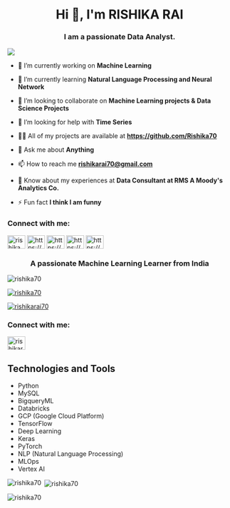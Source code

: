 
<h1 align="center">Hi 👋, I'm RISHIKA RAI</h1>
<h3 align="center">I am a passionate Data Analyst.</h3>

![](https://github.com/Rishika70/blob/main/advanced-analytics.gif)

- 🔭 I’m currently working on **Machine Learning**

- 🌱 I’m currently learning **Natural Language Processing and Neural Network**

- 👯 I’m looking to collaborate on **Machine Learning projects & Data Science Projects**

- 🤝 I’m looking for help with **Time Series**

- 👨‍💻 All of my projects are available at **https://github.com/Rishika70**

- 💬 Ask me about **Anything**

- 📫 How to reach me **rishikarai70@gmail.com**

- 📄 Know about my experiences at **Data Consultant at RMS A Moody's Analytics Co.**

- ⚡ Fun fact **I think I am funny**
<h3 align="left">Connect with me:</h3>
<p align="left">
<a href="https://twitter.com/rishikarai70" target="blank"><img align="center" src="https://cdn.jsdelivr.net/npm/simple-icons@3.0.1/icons/twitter.svg" alt="rishika rai" height="30" width="40" /></a>
<a href="https://www.linkedin.com/in/rishika-rai-" target="blank"><img align="center" src="https://cdn.jsdelivr.net/npm/simple-icons@3.0.1/icons/linkedin.svg" alt="https://wwhttps://www.linkedin.com/in/rishika-rai-" height="30" width="40" /></a>
<a href="https://www.kaggle.com/rishikarai70" target="blank"><img align="center" src="https://cdn.jsdelivr.net/npm/simple-icons@3.0.1/icons/kaggle.svg" alt="https://www.kaggle.com/rishikarai70" height="30" width="40" /></a>
<a href="https://instagram.com/https://https://www.instagram.com/rishikarai70//?hl=en" target="blank"><img align="center" src="https://cdn.jsdelivr.net/npm/simple-icons@3.0.1/icons/instagram.svg" alt="https://https://www.instagram.com/rishikarai70//?hl=en" height="30" width="40" /></a>
<a href="https://www.youtube.com/channel/UCqnBMooH4il1DxezzFrcU2w" target="blank"><img align="center" src="https://cdn.jsdelivr.net/npm/simple-icons@3.0.1/icons/youtube.svg" alt="https://www.youtube.com/channel/UCqnBMooH4il1DxezzFrcU2w" height="30" width="40" /></a>
</p>


<h3 align="center">A passionate Machine Learning Learner from India</h3>

<p align="left"> <img src="https://komarev.com/ghpvc/?username=rishika70&label=Profile%20views&color=0e75b6&style=flat" alt="rishika70" /> </p>

<p align="left"> <a href="https://github.com/ryo-ma/github-profile-trophy"><img src="https://github-profile-trophy.vercel.app/?username=rishika70" alt="rishika70" /></a> </p>

<p align="left"> <a href="https://twitter.com/rishikarai70" target="blank"><img src="https://img.shields.io/twitter/follow/rishikarai70?logo=twitter&style=for-the-badge" alt="rishikarai70" /></a> </p>

<h3 align="left">Connect with me:</h3>
<p align="left">
<a href="https://twitter.com/rishikarai70" target="blank"><img align="center" src="https://raw.githubusercontent.com/rahuldkjain/github-profile-readme-generator/neutral-icons/src/images/icons/Social/twitter.svg" alt="rishikarai70" height="30" width="40" /></a>
</p>


<h2>Technologies and Tools</h2>

<ul>
  <li>Python</li>
  <li>MySQL</li>
  <li>BigqueryML</li>
  <li>Databricks</li>
  <li>GCP (Google Cloud Platform)</li>
  <li>TensorFlow</li>
  <li>Deep Learning</li>
  <li>Keras</li>
  <li>PyTorch</li>
  <li>NLP (Natural Language Processing)</li>
  <li>MLOps</li>
  <li>Vertex AI</li>
</ul>

</body>
</html>


<p><img align="left" src="https://github-readme-stats.vercel.app/api/top-langs?username=rishika70&show_icons=true&locale=en&layout=compact" alt="rishika70" /></p>

<p>&nbsp;<img align="center" src="https://github-readme-stats.vercel.app/api?username=rishika70&show_icons=true&locale=en" alt="rishika70" /></p>

<p><img align="center" src="https://github-readme-streak-stats.herokuapp.com/?user=rishika70&" alt="rishika70" /></p>
